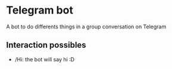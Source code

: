 # Telegram bot

A bot to do differents things in a group conversation on Telegram

## Interaction possibles

  * /Hi: the bot will say hi :D

